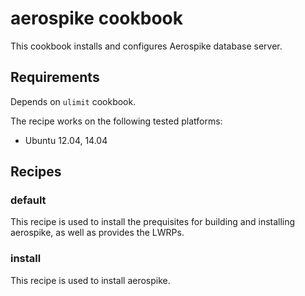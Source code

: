 # aerospike cookbook

This cookbook installs and configures Aerospike database server.

## Requirements

Depends on `ulimit` cookbook.

The recipe works on the following tested platforms:

* Ubuntu 12.04, 14.04

## Recipes

### default

This recipe is used to install the prequisites for building and installing aerospike, as well as provides the LWRPs.

### install

This recipe is used to install aerospike.
